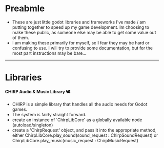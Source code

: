 # Preabmle
- These are just little godot libraries and frameworks I've made / am putting together to speed up my game development. Im choosing to make these public, as someone else may be able to get some value out of them.
- I am making these primarily for myself, so I fear they may be hard or confusing to use. I will try to provide some documentation, but for the most part instructions may be bare...
---

# Libraries

#### CHIRP Audio & Music Library 🕊️
- CHIRP is a simple library that handles all the audio needs for Godot games.
- The system is fairly straight forward.
-   create an instance of 'ChirpLibCore' as a globally available node (autoload/singleton)
-   create a 'ChirpRequest' object, and pass it into the appropriate method, either ChirpLibCore.play_sound(sound_request : ChirpSoundRequest) or ChirpLibCore.play_music(music_request : ChirpMusicRequest)
